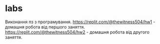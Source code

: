 # labs
Виконання пз з програмування.
https://replit.com/@thewitness504/hw1  - домашня робота від першого заняття. 
https://replit.com/@thewitness504/hw2 - домашня робота від другого заняття.

